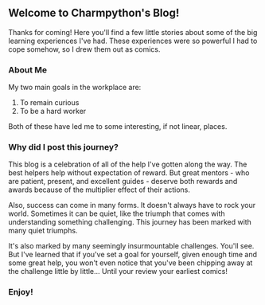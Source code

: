 ## Welcome to Charmpython's Blog! 

Thanks for coming! Here you'll find a few little stories about some of the big learning experiences I've had. These experiences were so powerful I had to cope somehow, so I drew them out as comics.  

### About Me 

My two main goals in the workplace are: 

1. To remain curious
2. To be a hard worker 

Both of these have led me to some interesting, if not linear, places. 

### Why did I post this journey? 

This blog is a celebration of all of the help I've gotten along the way. The best helpers help without expectation of reward. But great mentors - who are patient, present, and excellent guides - deserve both rewards and awards because of the multiplier effect of their actions.

Also, success can come in many forms. It doesn't always have to rock your world. Sometimes it can be quiet, like the triumph that comes with understanding something challenging. This journey has been marked with many quiet triumphs. 

It's also marked by many seemingly insurmountable challenges. You'll see. But I've learned that if you've set a goal for yourself, given enough time and some great help, you won't even notice that you've been chipping away at the challenge little by little... Until your review your earliest comics! 

### Enjoy! 
